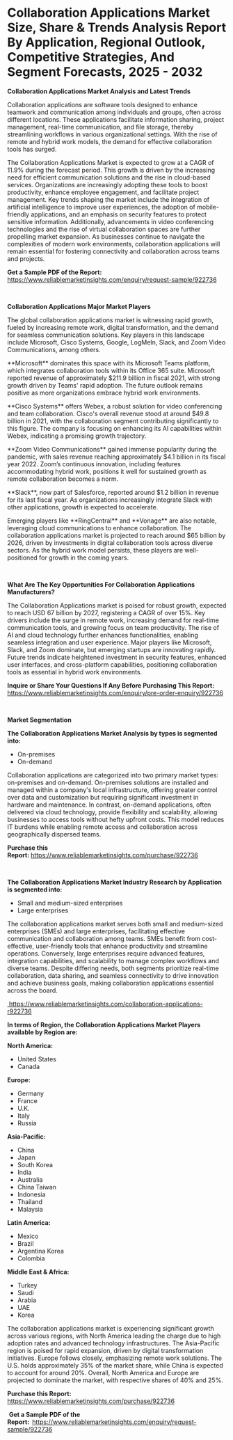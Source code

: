 <p><h1>Collaboration Applications Market Size, Share & Trends Analysis Report By Application, Regional Outlook, Competitive Strategies, And Segment Forecasts, 2025 - 2032</h1></p><p><strong>Collaboration Applications Market Analysis and Latest Trends</strong></p>
<p><p>Collaboration applications are software tools designed to enhance teamwork and communication among individuals and groups, often across different locations. These applications facilitate information sharing, project management, real-time communication, and file storage, thereby streamlining workflows in various organizational settings. With the rise of remote and hybrid work models, the demand for effective collaboration tools has surged.</p><p>The Collaboration Applications Market is expected to grow at a CAGR of 11.9% during the forecast period. This growth is driven by the increasing need for efficient communication solutions and the rise in cloud-based services. Organizations are increasingly adopting these tools to boost productivity, enhance employee engagement, and facilitate project management. Key trends shaping the market include the integration of artificial intelligence to improve user experiences, the adoption of mobile-friendly applications, and an emphasis on security features to protect sensitive information. Additionally, advancements in video conferencing technologies and the rise of virtual collaboration spaces are further propelling market expansion. As businesses continue to navigate the complexities of modern work environments, collaboration applications will remain essential for fostering connectivity and collaboration across teams and projects.</p></p>
<p><strong>Get a Sample PDF of the Report:&nbsp;</strong> <a href="https://www.reliablemarketinsights.com/enquiry/request-sample/922736?utm_campaign=2642&utm_medium=2&utm_source=Github&utm_content=ia&utm_term=18042025&utm_id=collaboration-applications">https://www.reliablemarketinsights.com/enquiry/request-sample/922736</a></p>
<p>&nbsp;</p>
<p><strong>Collaboration Applications Major Market Players</strong></p>
<p><p>The global collaboration applications market is witnessing rapid growth, fueled by increasing remote work, digital transformation, and the demand for seamless communication solutions. Key players in this landscape include Microsoft, Cisco Systems, Google, LogMeIn, Slack, and Zoom Video Communications, among others.</p><p>**Microsoft** dominates this space with its Microsoft Teams platform, which integrates collaboration tools within its Office 365 suite. Microsoft reported revenue of approximately $211.9 billion in fiscal 2021, with strong growth driven by Teams' rapid adoption. The future outlook remains positive as more organizations embrace hybrid work environments.</p><p>**Cisco Systems** offers Webex, a robust solution for video conferencing and team collaboration. Cisco's overall revenue stood at around $49.8 billion in 2021, with the collaboration segment contributing significantly to this figure. The company is focusing on enhancing its AI capabilities within Webex, indicating a promising growth trajectory.</p><p>**Zoom Video Communications** gained immense popularity during the pandemic, with sales revenue reaching approximately $4.1 billion in its fiscal year 2022. Zoom’s continuous innovation, including features accommodating hybrid work, positions it well for sustained growth as remote collaboration becomes a norm.</p><p>**Slack**, now part of Salesforce, reported around $1.2 billion in revenue for its last fiscal year. As organizations increasingly integrate Slack with other applications, growth is expected to accelerate.</p><p>Emerging players like **RingCentral** and **Vonage** are also notable, leveraging cloud communications to enhance collaboration. The collaboration applications market is projected to reach around $65 billion by 2026, driven by investments in digital collaboration tools across diverse sectors. As the hybrid work model persists, these players are well-positioned for growth in the coming years.</p></p>
<p>&nbsp;</p>
<p><strong>What Are The Key Opportunities For Collaboration Applications Manufacturers?</strong></p>
<p><p>The Collaboration Applications market is poised for robust growth, expected to reach USD 67 billion by 2027, registering a CAGR of over 15%. Key drivers include the surge in remote work, increasing demand for real-time communication tools, and growing focus on team productivity. The rise of AI and cloud technology further enhances functionalities, enabling seamless integration and user experience. Major players like Microsoft, Slack, and Zoom dominate, but emerging startups are innovating rapidly. Future trends indicate heightened investment in security features, enhanced user interfaces, and cross-platform capabilities, positioning collaboration tools as essential in hybrid work environments.</p></p>
<p><strong>Inquire or Share Your Questions If Any Before Purchasing This Report:</strong> <a href="https://www.reliablemarketinsights.com/enquiry/pre-order-enquiry/922736?utm_campaign=2642&utm_medium=2&utm_source=Github&utm_content=ia&utm_term=18042025&utm_id=collaboration-applications">https://www.reliablemarketinsights.com/enquiry/pre-order-enquiry/922736</a></p>
<p>&nbsp;</p>
<p><strong>Market Segmentation</strong></p>
<p><strong>The Collaboration Applications Market Analysis by types is segmented into:</strong></p>
<p><ul><li>On-premises</li><li>On-demand</li></ul></p>
<p><p>Collaboration applications are categorized into two primary market types: on-premises and on-demand. On-premises solutions are installed and managed within a company's local infrastructure, offering greater control over data and customization but requiring significant investment in hardware and maintenance. In contrast, on-demand applications, often delivered via cloud technology, provide flexibility and scalability, allowing businesses to access tools without hefty upfront costs. This model reduces IT burdens while enabling remote access and collaboration across geographically dispersed teams.</p></p>
<p><strong>Purchase this Report:&nbsp;</strong><a href="https://www.reliablemarketinsights.com/purchase/922736?utm_campaign=2642&utm_medium=2&utm_source=Github&utm_content=ia&utm_term=18042025&utm_id=collaboration-applications">https://www.reliablemarketinsights.com/purchase/922736</a></p>
<p>&nbsp;</p>
<p><strong>The Collaboration Applications Market Industry Research by Application is segmented into:</strong></p>
<p><ul><li>Small and medium-sized enterprises</li><li>Large enterprises</li></ul></p>
<p><p>The collaboration applications market serves both small and medium-sized enterprises (SMEs) and large enterprises, facilitating effective communication and collaboration among teams. SMEs benefit from cost-effective, user-friendly tools that enhance productivity and streamline operations. Conversely, large enterprises require advanced features, integration capabilities, and scalability to manage complex workflows and diverse teams. Despite differing needs, both segments prioritize real-time collaboration, data sharing, and seamless connectivity to drive innovation and achieve business goals, making collaboration applications essential across the board.</p></p>
<p><a href="https://www.reliablemarketinsights.com/collaboration-applications-r922736?utm_campaign=2642&utm_medium=2&utm_source=Github&utm_content=ia&utm_term=18042025&utm_id=collaboration-applications">&nbsp;https://www.reliablemarketinsights.com/collaboration-applications-r922736</a></p>
<p><strong>In terms of Region, the Collaboration Applications Market Players available by Region are:</strong></p>
<p>
    <p> <strong> North America: </strong>
        <ul>
            <li>United States</li>
            <li>Canada</li>
        </ul>
        </p> 
    <p> <strong> Europe: </strong>
        <ul>
            <li>Germany</li>
            <li>France</li>
            <li>U.K.</li>
            <li>Italy</li>
            <li>Russia</li>
        </ul>
        </p> 
    <p> <strong> Asia-Pacific: </strong>
        <ul>
            <li>China</li>
            <li>Japan</li>
            <li>South Korea</li>
            <li>India</li>
            <li>Australia</li>
            <li>China Taiwan</li>
            <li>Indonesia</li>
            <li>Thailand</li>
            <li>Malaysia</li>
        </ul>
        </p> 
    <p> <strong> Latin America: </strong>
        <ul>
            <li>Mexico</li>
            <li>Brazil</li>
            <li>Argentina Korea</li>
            <li>Colombia</li>
        </ul>
        </p> 
    <p> <strong> Middle East & Africa: </strong>
        <ul>
            <li>Turkey</li>
            <li>Saudi</li>
            <li>Arabia</li>
            <li>UAE</li>
            <li>Korea</li>
        </ul>
    </p>
    </p>
<p><p>The collaboration applications market is experiencing significant growth across various regions, with North America leading the charge due to high adoption rates and advanced technology infrastructures. The Asia-Pacific region is poised for rapid expansion, driven by digital transformation initiatives. Europe follows closely, emphasizing remote work solutions. The U.S. holds approximately 35% of the market share, while China is expected to account for around 20%. Overall, North America and Europe are projected to dominate the market, with respective shares of 40% and 25%.</p></p>
<p><strong>Purchase this Report: </strong><a href="https://www.reliablemarketinsights.com/purchase/922736?utm_campaign=2642&utm_medium=2&utm_source=Github&utm_content=ia&utm_term=18042025&utm_id=collaboration-applications">https://www.reliablemarketinsights.com/purchase/922736</a></p>
<p>&nbsp;<strong>Get a Sample PDF of the Report:&nbsp;&nbsp;</strong><a href="https://www.reliablemarketinsights.com/enquiry/request-sample/922736?utm_campaign=2642&utm_medium=2&utm_source=Github&utm_content=ia&utm_term=18042025&utm_id=collaboration-applications">https://www.reliablemarketinsights.com/enquiry/request-sample/922736</a></p>
<p><strong></strong></p>
<p><p></p><p></p><p></p></p>
